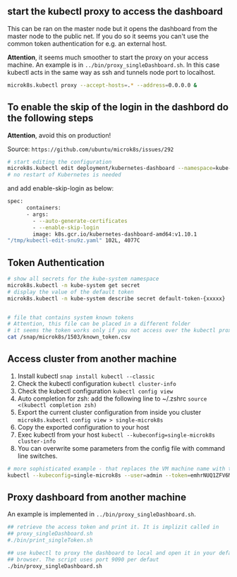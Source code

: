 ## start the kubectl proxy to access the dashboard
This can be ran on the master node but it opens the dashboard from the 
master node to the public net. If you do so it seems you can't use the
common token authentication for e.g. an external host.

**Attention**, it seems much smoother to start the proxy on your access
machine. An example is in `../bin/proxy_singleDashboard.sh`. In this case
kubectl acts in the same way as ssh and tunnels node port to localhost.

```bash
microk8s.kubectl proxy --accept-hosts=.* --address=0.0.0.0 &
```


## To enable the skip of the login in the dashbord do the following steps
**Attention**, avoid this on production!

Source: `https://github.com/ubuntu/microk8s/issues/292`
```bash
# start editing the configuration
microk8s.kubectl edit deployment/kubernetes-dashboard --namespace=kube-system
# no restart of Kubernetes is needed
```
and add enable-skip-login as below:

```bash
spec:
      containers:
      - args:
        - --auto-generate-certificates
        - --enable-skip-login
        image: k8s.gcr.io/kubernetes-dashboard-amd64:v1.10.1
"/tmp/kubectl-edit-snu9z.yaml" 102L, 4077C 
```

## Token Authentication
```bash
# show all secrets for the kube-system namespace
microk8s.kubectl -n kube-system get secret
# display the value of the default token
microk8s.kubectl -n kube-system describe secret default-token-{xxxxx}


# file that contains system known tokens
# Attention, this file can be placed in a different folder
# it seems the token works only if you not access over the kubectl proxy
cat /snap/microk8s/1503/known_token.csv
```

## Access cluster from another machine

1. Install kubectl `snap install kubectl --classic`
2. Check the kubectl configuration `kubectl cluster-info`
3. Check the kubectl configuration `kubectl config view`
4. Auto completion for zsh: add the following line to ~/.zshrc `source <(kubectl completion zsh)`
5. Export the current cluster configuration from inside you cluster
     `microk8s.kubectl config view > single-microk8s`
6. Copy the exported configuration to your host
7. Exec kubectl from your host `kubectl --kubeconfig=single-microk8s cluster-info`
8. You can overwrite some parameters from the config file with command line switches.

```bash
# more sophisticated example - that replaces the VM machine name with the IP address
kubectl --kubeconfig=single-microk8s --user=admin --token=emhrNUQ1ZFV6MFk4WHY3UkVWQmw3WUxyL1dKVUJYTnBUZUpOVGd2YTc4RT0K --server=https://`ping -c 1 singleMicroK8s.local | grep PING | awk '{print $3}' | sed -e 's-(--' -e 's-)--'`:16443 cluster-info

```

## Proxy dashboard from another machine
An example is implemented in `../bin/proxy_singleDashboard.sh`.

```bash
## retrieve the access token and print it. It is implizit called in 
## proxy_singleDashboard.sh
#./bin/print_singleToken.sh

## use kubectl to proxy the dashboard to local and open it in your default 
## browser. The script uses port 9090 per defaut
./bin/proxy_singleDashboard.sh


```

